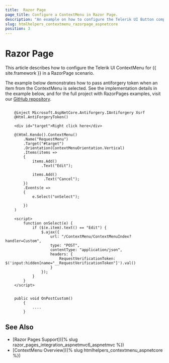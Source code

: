 ```yaml
---
title:  Razor Page
page_title: Configure a ContextMenu in Razor Page.
description: "An example on how to configure the Telerik UI Button component for {{ site.framework }} in a Razor Page."
slug: htmlhelpers_contextmenu_razorpage_aspnetcore
position: 3
---
```


# Razor Page

This article describes how to configure the Telerik UI ContextMenu for {{ site.framework }} in a RazorPage scenario.

The example below demonstrates how to pass antiforgery token when an item from the ContextMenu is selected. See the implementation details in the example below, and for the full project with RazorPages examples, visit our [GitHub repository](https://github.com/telerik/ui-for-aspnet-core-examples/tree/master/Telerik.Examples.RazorPages).

```tab-HtmlHelper(csthml)   
     
    @inject Microsoft.AspNetCore.Antiforgery.IAntiforgery Xsrf
	@Html.AntiForgeryToken()
	
	<div id="target">Right click here</div>

	@(Html.Kendo().ContextMenu()
        .Name("RequestMenu")
        .Target("#target")
        .Orientation(ContextMenuOrientation.Vertical)
        .Items(items =>
        {
            items.Add()
                .Text("Edit");

            items.Add()
                 .Text("Cancel");
        })
        .Events(e =>
        {
            e.Select("onSelect");

        })
	)

	<script>
		function onSelect(e) {
			if ($(e.item).text() == "Edit") {
				$.ajax({
					url: "/ContextMenu/ContextMenuIndex?handler=Custom",
					type: "POST",
					contentType: "application/json",
					headers: {
						RequestVerificationToken: $('input:hidden[name="__RequestVerificationToken"]').val()
					}
				});
			}        
		}
	</script>
```
```tab-PageModel(cshtml.cs)      

    public void OnPostCustom()
        {
			....
        }
```

## See Also

* [Razor Pages Support]({% slug razor_pages_integration_aspnetmvc6_aspnetmvc %})
* [ContextMenu Overview]({% slug htmlhelpers_contextmenu_aspnetcore %})

